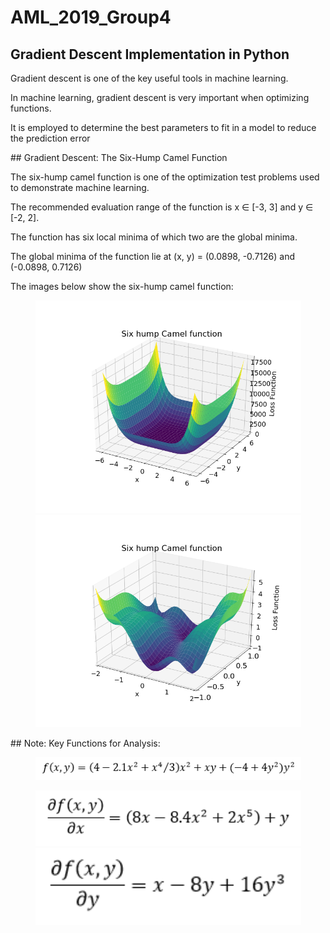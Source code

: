 # AML_2019_Group4

## Gradient Descent Implementation in Python
</p>Gradient descent is one of the key useful tools in machine learning.
</p>In machine learning, gradient descent is very important when optimizing functions.
</p>It is employed to determine the best parameters to fit in a model to reduce the prediction error
</p>
## Gradient Descent: The Six-Hump Camel Function
</p>The six-hump camel function is one of the optimization test problems used to demonstrate machine learning.
</p>The recommended evaluation range of the function is x ∈ [-3, 3] and y ∈ [-2, 2].
</p>The function has six local minima of which two are the global minima.
</p>The global minima of the function lie at (x, y) = (0.0898, -0.7126) and (-0.0898, 0.7126) 
</p>The images below show the six-hump camel function:
<p align="center">
  <img src="https://github.com/DennisOndieki/AML_2019_Group4/blob/master/Images/6_hump_plot.png" width="425"> <img src="https://github.com/DennisOndieki/AML_2019_Group4/blob/master/Images/6_hump_closeup.png" width="425">
</p>
## Note: Key Functions for Analysis:
</p>
<p align="center">
  <img src="https://github.com/DennisOndieki/AML_2019_Group4/blob/master/Images/loss_function.png" width="425"> 
</p>
<p align="center">
  <img src="https://github.com/DennisOndieki/AML_2019_Group4/blob/master/Images/partial_x.png" width="425"> <img src="https://github.com/DennisOndieki/AML_2019_Group4/blob/master/Images/partial_y.png" width="425">
</p>
</p>
</p>
